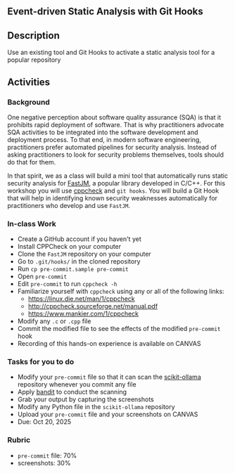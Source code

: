 ## Event-driven Static Analysis with Git Hooks

## Description 

Use an existing tool and Git Hooks to activate a static analysis tool for a popular repository 

## Activities 

### Background 

One negative perception about software quality assurance (SQA) is that it prohibits rapid deployment of software. That is why practitioners advocate SQA activities to be integrated into the software development and deployment process. To that end, in modern software engineering, practitioners prefer automated pipelines for security analysis. Instead of asking practitioners to look for security problems themselves, tools should do that for them. 

In that spirit, we as a class  will build a mini tool that automatically runs static security analysis for [FastJM](https://github.com/shanpengli/FastJM), a popular library developed in C/C++. For this workshop you will use [cppcheck](https://cppcheck.sourceforge.io/) and `git hooks`. You will build a Git Hook that will help in identifying known security weaknesses automatically for practitioners who develop and use `FastJM`.  


### In-class Work

- Create a GitHub account if you haven't yet 
- Install CPPCheck on your computer 
- Clone the `FastJM` repository on your computer  
- Go to `.git/hooks/` in the cloned repository 
- Run `cp pre-commit.sample pre-commit` 
- Open `pre-commit` 
- Edit `pre-commit` to run `cppcheck -h`
- Familiarize yourself with `cppcheck` using any or all of the following links: 
   - https://linux.die.net/man/1/cppcheck 
   - http://cppcheck.sourceforge.net/manual.pdf 
   - https://www.mankier.com/1/cppcheck 
- Modify any `.c` or `.cpp` file 
- Commit the modified file to see the effects of the modified `pre-commit` hook   
- Recording of this hands-on experience is available on CANVAS 

### Tasks for you to do 
- Modify your `pre-commit` file so that it can scan the [scikit-ollama](https://github.com/AndreasKarasenko/scikit-ollama/tree/main) repository whenever you commit any file
- Apply [bandit](https://github.com/PyCQA/bandit) to conduct the scanning  
- Grab your output by capturing the screenshots 
- Modify any Python file in the `scikit-ollama` repository 
- Upload your `pre-commit` file and your screenshots on CANVAS 
- Due: Oct 20, 2025


### Rubric 
- `pre-commit` file: 70%
- screenshots: 30%